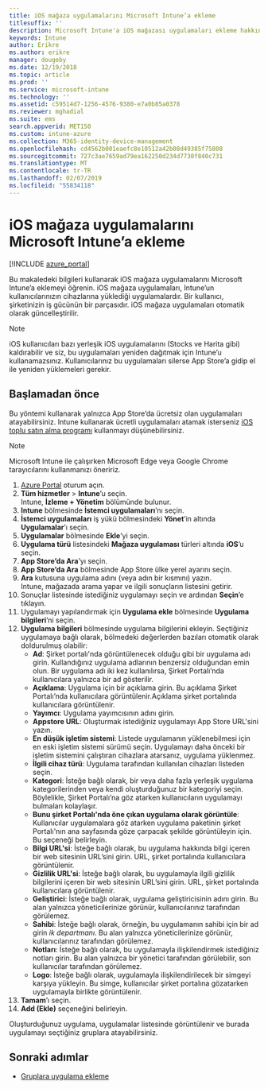 ```yaml
---
title: iOS mağaza uygulamalarını Microsoft Intune’a ekleme
titlesuffix: ''
description: Microsoft Intune'a iOS mağazası uygulamaları ekleme hakkında bilgi edinin. Bu yöntemi kullanarak uygulamaları ücretsiz olan App Store uygulamaları atayabilirsiniz.
keywords: Intune
author: Erikre
ms.author: erikre
manager: dougeby
ms.date: 12/19/2018
ms.topic: article
ms.prod: ''
ms.service: microsoft-intune
ms.technology: ''
ms.assetid: c59514d7-1256-4576-9380-e7a0b85a0378
ms.reviewer: mghadial
ms.suite: ems
search.appverid: MET150
ms.custom: intune-azure
ms.collection: M365-identity-device-management
ms.openlocfilehash: cd4562b001eaefc8e10512a42b08d49385f75808
ms.sourcegitcommit: 727c3ae7659ad79ea162250d234d7730f840c731
ms.translationtype: MT
ms.contentlocale: tr-TR
ms.lasthandoff: 02/07/2019
ms.locfileid: "55834118"
---
```

# <a name="add-ios-store-apps-to-microsoft-intune"></a>iOS mağaza uygulamalarını Microsoft Intune’a ekleme

[!INCLUDE [azure_portal](./includes/azure_portal.md)]

Bu makaledeki bilgileri kullanarak iOS mağaza uygulamalarını Microsoft Intune’a eklemeyi öğrenin. iOS mağaza uygulamaları, Intune’un kullanıcılarınızın cihazlarına yüklediği uygulamalardır. Bir kullanıcı, şirketinizin iş gücünün bir parçasıdır. iOS mağaza uygulamaları otomatik olarak güncelleştirilir.

>[!NOTE]
>iOS kullanıcıları bazı yerleşik iOS uygulamalarını (Stocks ve Harita gibi) kaldırabilir ve siz, bu uygulamaları yeniden dağıtmak için Intune’u kullanamazsınız. Kullanıcılarınız bu uygulamaları silerse App Store’a gidip el ile yeniden yüklemeleri gerekir.

## <a name="before-you-start"></a>Başlamadan önce

Bu yöntemi kullanarak yalnızca App Store’da ücretsiz olan uygulamaları atayabilirsiniz. Intune kullanarak ücretli uygulamaları atamak isterseniz [iOS toplu satın alma programı](vpp-apps-ios.md) kullanmayı düşünebilirsiniz.

>[!NOTE]
>Microsoft Intune ile çalışırken Microsoft Edge veya Google Chrome tarayıcılarını kullanmanızı öneririz.

1. [Azure Portal](https://portal.azure.com) oturum açın.
2. **Tüm hizmetler** > **Intune**’u seçin.  
    Intune, **İzleme + Yönetim** bölümünde bulunur.
3. **Intune** bölmesinde **İstemci uygulamaları**’nı seçin.
4. **İstemci uygulamaları** iş yükü bölmesindeki **Yönet**’in altında **Uygulamalar**’ı seçin.
5. **Uygulamalar** bölmesinde **Ekle**’yi seçin.
6. **Uygulama türü** listesindeki **Mağaza uygulaması** türleri altında **iOS**’u seçin.
7. **App Store’da Ara**’yı seçin.
8. **App Store’da Ara** bölmesinde App Store ülke yerel ayarını seçin.
9. **Ara** kutusuna uygulama adını (veya adın bir kısmını) yazın.  
    Intune, mağazada arama yapar ve ilgili sonuçların listesini getirir.
10. Sonuçlar listesinde istediğiniz uygulamayı seçin ve ardından **Seçin**’e tıklayın.
11. Uygulamayı yapılandırmak için **Uygulama ekle** bölmesinde **Uygulama bilgileri**’ni seçin.
12. **Uygulama bilgileri** bölmesinde uygulama bilgilerini ekleyin. Seçtiğiniz uygulamaya bağlı olarak, bölmedeki değerlerden bazıları otomatik olarak doldurulmuş olabilir:
    - **Ad**: Şirket portalı'nda görüntülenecek olduğu gibi bir uygulama adı girin. Kullandığınız uygulama adlarının benzersiz olduğundan emin olun. Bir uygulama adı iki kez kullanılırsa, Şirket Portalı’nda kullanıcılara yalnızca bir ad gösterilir.
    - **Açıklama**: Uygulama için bir açıklama girin. Bu açıklama Şirket Portalı’nda kullanıcılara görüntülenir.Açıklama şirket portalında kullanıcılara görüntülenir.
    - **Yayımcı**: Uygulama yayımcısının adını girin.
    - **Appstore URL**: Oluşturmak istediğiniz uygulamayı App Store URL'sini yazın.
    - **En düşük işletim sistemi**: Listede uygulamanın yüklenebilmesi için en eski işletim sistemi sürümü seçin. Uygulamayı daha önceki bir işletim sistemini çalıştıran cihazlara atarsanız, uygulama yüklenmez.
    - **İlgili cihaz türü**: Uygulama tarafından kullanılan cihazları listeden seçin.
    - **Kategori**: İsteğe bağlı olarak, bir veya daha fazla yerleşik uygulama kategorilerinden veya kendi oluşturduğunuz bir kategoriyi seçin. Böylelikle, Şirket Portalı’na göz atarken kullanıcıların uygulamayı bulmaları kolaylaşır.
    - **Bunu şirket Portalı'nda öne çıkan uygulama olarak görüntüle**: Kullanıcılar uygulamalara göz atarken uygulama paketinin şirket Portalı'nın ana sayfasında göze çarpacak şekilde görüntüleyin için. Bu seçeneği belirleyin.
    - **Bilgi URL'si**: İsteğe bağlı olarak, bu uygulama hakkında bilgi içeren bir web sitesinin URL’sini girin. URL, şirket portalında kullanıcılara görüntülenir.
    - **Gizlilik URL'si**: İsteğe bağlı olarak, bu uygulamayla ilgili gizlilik bilgilerini içeren bir web sitesinin URL’sini girin. URL, şirket portalında kullanıcılara görüntülenir.
    - **Geliştirici**: İsteğe bağlı olarak, uygulama geliştiricisinin adını girin. Bu alan yalnızca yöneticilerinize görünür, kullanıcılarınız tarafından görülemez.
    - **Sahibi**: İsteğe bağlı olarak, örneğin, bu uygulamanın sahibi için bir ad girin *ik departmanı*. Bu alan yalnızca yöneticilerinize görünür, kullanıcılarınız tarafından görülemez.
    - **Notları**: İsteğe bağlı olarak, bu uygulamayla ilişkilendirmek istediğiniz notları girin. Bu alan yalnızca bir yönetici tarafından görülebilir, son kullanıcılar tarafından görülemez.
    - **Logo**: İsteğe bağlı olarak, uygulamayla ilişkilendirilecek bir simgeyi karşıya yükleyin. Bu simge, kullanıcılar şirket portalına gözatarken uygulamayla birlikte görüntülenir.
13. **Tamam**’ı seçin.
14. **Add (Ekle)** seçeneğini belirleyin.

Oluşturduğunuz uygulama, uygulamalar listesinde görüntülenir ve burada uygulamayı seçtiğiniz gruplara atayabilirsiniz.

## <a name="next-steps"></a>Sonraki adımlar

- [Gruplara uygulama ekleme](apps-deploy.md)
